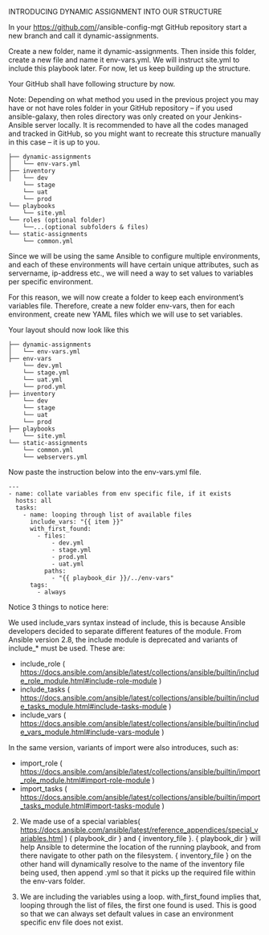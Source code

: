 INTRODUCING DYNAMIC ASSIGNMENT INTO OUR STRUCTURE

In your https://github.com/<your-name>/ansible-config-mgt GitHub repository start a new branch and call it dynamic-assignments.

Create a new folder, name it dynamic-assignments. Then inside this folder, create a new file and name it env-vars.yml. We will 
instruct site.yml to include this playbook later. For now, let us keep building up the structure.

Your GitHub shall have following structure by now.

Note: Depending on what method you used in the previous project you may have or not have roles folder in your GitHub repository – if 
you used ansible-galaxy, then roles directory was only created on your Jenkins-Ansible server locally. It is recommended to have all 
the codes managed and tracked in GitHub, so you might want to recreate this structure manually in this case – it is up to you.
  
  
```
├── dynamic-assignments
│   └── env-vars.yml
├── inventory
│   └── dev
    └── stage
    └── uat
    └── prod
└── playbooks
    └── site.yml
└── roles (optional folder)
    └──...(optional subfolders & files)
└── static-assignments
    └── common.yml
```
  
  
Since we will be using the same Ansible to configure multiple environments, and each of these environments will have certain 
unique attributes, such as servername, ip-address etc., we will need a way to set values to variables per specific environment.

For this reason, we will now create a folder to keep each environment’s variables file. Therefore, create a new folder env-vars, 
then for each environment, create new YAML files which we will use to set variables.

Your layout should now look like this
  
  
```
├── dynamic-assignments
│   └── env-vars.yml
├── env-vars
    └── dev.yml
    └── stage.yml
    └── uat.yml
    └── prod.yml
├── inventory
    └── dev
    └── stage
    └── uat
    └── prod
├── playbooks
    └── site.yml
└── static-assignments
    └── common.yml
    └── webservers.yml
```
  
  
Now paste the instruction below into the env-vars.yml file.
  
```
---
- name: collate variables from env specific file, if it exists
  hosts: all
  tasks:
    - name: looping through list of available files
      include_vars: "{{ item }}"
      with_first_found:
        - files:
            - dev.yml
            - stage.yml
            - prod.yml
            - uat.yml
          paths:
            - "{{ playbook_dir }}/../env-vars"
      tags:
        - always
```
  
  
Notice 3 things to notice here:

We used include_vars syntax instead of include, this is because Ansible developers decided to separate different features of the
module. From Ansible version 2.8, the include module is deprecated and variants of include_* must be used. These are:
  
- include_role ( https://docs.ansible.com/ansible/latest/collections/ansible/builtin/include_role_module.html#include-role-module )
- include_tasks ( https://docs.ansible.com/ansible/latest/collections/ansible/builtin/include_tasks_module.html#include-tasks-module )
- include_vars ( https://docs.ansible.com/ansible/latest/collections/ansible/builtin/include_vars_module.html#include-vars-module )
  
In the same version, variants of import were also introduces, such as:

- import_role ( https://docs.ansible.com/ansible/latest/collections/ansible/builtin/import_role_module.html#import-role-module )
- import_tasks ( https://docs.ansible.com/ansible/latest/collections/ansible/builtin/import_tasks_module.html#import-tasks-module )
  
  
2. We made use of a special variables( https://docs.ansible.com/ansible/latest/reference_appendices/special_variables.html ) 
{ playbook_dir } and { inventory_file }. { playbook_dir } will help Ansible to determine the location of the running playbook, and 
from there navigate to other path on the filesystem. { inventory_file } on the other hand will dynamically resolve to the name of 
the inventory file being used, then append .yml so that it picks up the required file within the env-vars folder.
  

3. We are including the variables using a loop. with_first_found implies that, looping through the list of files, the first one found
is used. This is good so that we can always set default values in case an environment specific env file does not exist.
  
  
